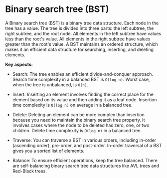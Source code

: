 # Binary search tree (BST)

A Binary search tree (BST) is a binary tree data structure. Each node in the tree has a value. The tree is divided into three parts: the left subtree, the right subtree, and the root node. All elements in the left subtree have values less than the root's value. All elements in the right subtree have values greater than the root's value. A BST maintains an ordered structure, which makes it an efficient data structure for searching, inserting, and deleting elements.

**Key aspects:**

* Search: The tree enables an efficient divide-and-conquer approach. Search time complexity in a balanced BST is `O(log n)`. Worst case, when the tree is unbalanced, is `O(n)`.

* Insert: Inserting an element involves finding the correct place for the element based on its value and then adding it as a leaf node. Insertion time complexity is `O(log n)` on average in a balanced tree.

* Delete: Deleting an element can be more complex than insertion because you need to maintain the binary search tree property. It involves cases where the node to be deleted has zero, one, or two children. Delete time complexity is `O(log n)` in a balanced tree.

* Traverse: You can traverse a BST in various orders, including in-order (ascending order), pre-order, and post-order. In-order traversal of a BST gives you a sorted list of elements.

* Balance: To ensure efficient operations, keep the tree balanced. There are self-balancing binary search tree data structures like AVL trees and Red-Black trees.

